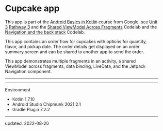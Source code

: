 # Cupcake app

This app is part of the [Android Basics in Kotlin] course from Google, see [Unit 3] [Pathway 3] and the [Shared ViewModel Across Fragments] Codelab and the [Navigation and the back stack] Codelab.

This app contains an order flow for cupcakes with options for quantity, flavor, and pickup date. The order details get displayed on an order summary screen and can be shared to another app to send the order.

This app demonstrates multiple fragments in an activity, a shared ViewModel across fragments,
data binding, LiveData, and the Jetpack Navigation component.

----

[Android Basics in Kotlin]: https://developer.android.com/courses/android-basics-kotlin/course
[Unit 3]: https://developer.android.com/courses/android-basics-kotlin/unit-3
[Pathway 3]: https://developer.android.com/courses/pathways/android-basics-kotlin-unit-3-pathway-3
[Shared ViewModel Across Fragments]: https://developer.android.com/codelabs/basic-android-kotlin-training-shared-viewmodel
[Navigation and the back stack]: https://developer.android.com/codelabs/basic-android-kotlin-training-navigation-backstack

----

Environment

- Kotlin 1.7.10
- Android Studio Chipmunk 2021.2.1
- Gradle Plugin 7.2.2

----

updated: 2022-08-20